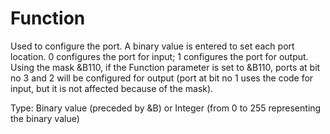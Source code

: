 # Function

Used to configure the port. A binary value is entered to set each port location. 0 configures the port for input; 1 configures the port for output. Using the mask &B110, if the Function parameter is set to &B110, ports at bit no 3 and 2 will be configured for output (port at bit no 1 uses the code for input, but it is not affected because of the mask).

Type: Binary value (preceded by &B) or Integer (from 0 to 255 representing the binary value)
